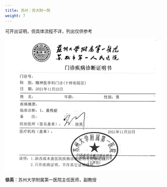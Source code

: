 ```yaml
---
title: 苏州｜苏大附一院
weight: 7
---
```


可开出证明，但具体流程不详，列出仅供参考

![proof](proof.jpg)

**徐英**：苏州大学附属第一医院主任医师，副教授

